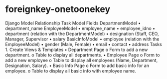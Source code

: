 # foreignkey-onetoonekey
Django Model Relationship Task Model Fields DepartmentModel • department_name EmployeeModel • employee_name • employee_idno • department (relation with the DepartmentModel) • designation (Staff, CEO, Manager, Supervisor • salary BasicInfoModel • employee (relation with the EmployeeModel) • gender (Male, Female) • email • contact • address Tasks 1. Create Views & Templates • Department Page o Form to add a new department. o Table to display all departments. • Employee Page o Form to add a new employee o Table to display all employees (Name, Department, Designation, Salary). • Basic Info Page o Form to add basic info for an employee. o Table to display all basic info with employee name.
